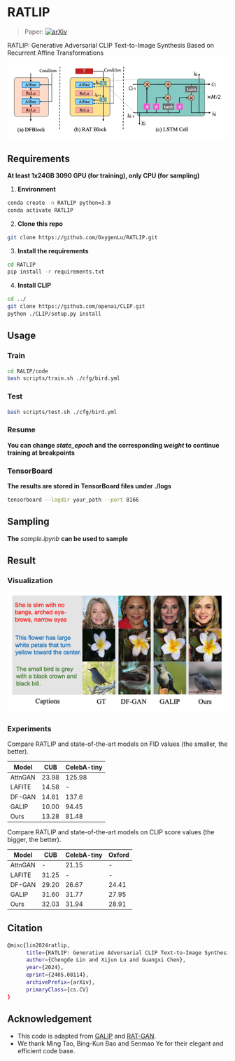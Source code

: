# RATLIP
> Paper: [![arXiv](https://img.shields.io/badge/arXiv-2405.00354-b31b1b.svg)](https://arxiv.org/abs/2405.08114)

RATLIP: Generative Adversarial CLIP Text-to-Image Synthesis Based  on Recurrent Affine Transformations
![](./rat.png)


## Requirements

**At least 1x24GB 3090 GPU (for training), only CPU (for sampling)**

1. **Environment**

```Bash
conda create -n RATLIP python=3.9
conda activate RATLIP

```

2. **Clone this repo**

```Bash
git clone https://github.com/OxygenLu/RATLIP.git
```

3. **Install the requirements**

```Bash
cd RATLIP
pip install -r requirements.txt

```

4. **Install CLIP**

```Bash
cd ../
git clone https://github.com/openai/CLIP.git
python ./CLIP/setup.py install

```

## Usage



### Train

```Bash
cd RALIP/code
bash scripts/train.sh ./cfg/bird.yml
```

### Test

```Bash
bash scripts/test.sh ./cfg/bird.yml
```

### Resume

**You can change ***state_epoch*** and the corresponding ***weight*** to continue training at breakpoints**

### TensorBoard

**The results are stored in TensorBoard files under ./logs**

```Bash
tensorboard --logdir your_path --port 8166
```

## Sampling

**The** *sample.ipynb* **can be used to sample**

## Result

### Visualization

![](./result.png)

### Experiments

Compare RATLIP and state-of-the-art models on FID values (the smaller, the better).

| Model   | CUB   | CelebA-tiny |
| ------- | ----- | ----------- |
| AttnGAN | 23.98 |   125.98    |
| LAFITE  | 14.58 | -           |
| DF-GAN  | 14.81 | 137.6       |
| GALIP   | 10.00 | 94.45       |
| Ours    | 13.28 | 81.48       |

Compare RATLIP and state-of-the-art models on CLIP score values (the bigger, the better).

| Model   | CUB   | CelebA-tiny | Oxford |
| ------- | ----- | ----------- | ------ |
| AttnGAN | -     | 21.15       | -      |
| LAFITE  | 31.25 | -           | -      |
| DF-GAN  | 29.20 | 26.67       | 24.41  |
| GALIP   | 31.60 | 31.77       | 27.95  |
| Ours    | 32.03 | 31.94       | 28.91  |

## Citation

```Bash
@misc{lin2024ratlip,
      title={RATLIP: Generative Adversarial CLIP Text-to-Image Synthesis Based on Recurrent Affine Transformations}, 
      author={Chengde Lin and Xijun Lu and Guangxi Chen},
      year={2024},
      eprint={2405.08114},
      archivePrefix={arXiv},
      primaryClass={cs.CV}
}
```

## Acknowledgement

* This code is adapted from [GALIP](https://github.com/tobran/GALIP) and [RAT-GAN](https://github.com/senmaoy/RAT-GAN).
* We thank Ming Tao, Bing-Kun Bao and Senmao Ye for their elegant and efficient code base.
